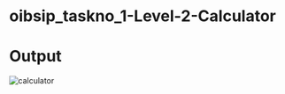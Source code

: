 # oibsip_taskno_1-Level-2-Calculator

# Output

![calculator](https://user-images.githubusercontent.com/128160849/227205065-b4042ced-6403-40fc-9c05-6a49083114d3.png)
